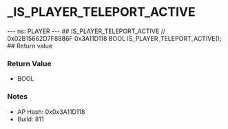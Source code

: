 # _IS_PLAYER_TELEPORT_ACTIVE

--- ns: PLAYER --- ## IS_PLAYER_TELEPORT_ACTIVE  // 0x02B15662D7F8886F 0x3A11D118 BOOL IS_PLAYER_TELEPORT_ACTIVE();   ## Return value

### Return Value
* BOOL

### Notes
* AP Hash: 0x0x3A11D118
* Build: 811


